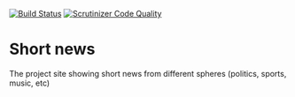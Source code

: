 [![Build Status](https://scrutinizer-ci.com/g/xfeaton/ts/badges/build.png?b=master)](https://scrutinizer-ci.com/g/xfeaton/ts/build-status/master) [![Scrutinizer Code Quality](https://scrutinizer-ci.com/g/xfeaton/ts/badges/quality-score.png?b=master)](https://scrutinizer-ci.com/g/xfeaton/ts/?branch=master)

Short news
============
The project site showing short news from different spheres (politics, sports, music, etc)


